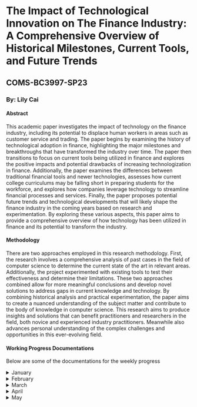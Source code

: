 <h1> The Impact of Technological Innovation on The Finance Industry: A Comprehensive Overview of Historical Milestones, Current Tools, and Future Trends </h1>
<h2> COMS-BC3997-SP23 </h2>
<h3>By: Lily Cai</h3>

<h4>Abstract</h4>
<p>This academic paper investigates the impact of technology on the finance industry, including its potential to displace human workers in areas such as customer service and trading. The paper begins by examining the history of technological adoption in finance, highlighting the major milestones and breakthroughs that have transformed the industry over time. The paper then transitions to focus on current tools being utilized in finance and explores the positive impacts and potential drawbacks of increasing technologization in finance. Additionally, the paper examines the differences between traditional financial tools and newer technologies, assesses how current college curriculums may be falling short in preparing students for the workforce, and explores how companies leverage technology to streamline financial processes and services. Finally, the paper proposes potential future trends and technological developments that will likely shape the finance industry in the coming years based on research and experimentation. By exploring these various aspects, this paper aims to provide a comprehensive overview of how technology has been utilized in finance and its potential to transform the industry.</p>

<h4>Methodology</h4>
<p>There are two approaches employed in this research methodology. First, the research involves a comprehensive analysis of past cases in the field of computer science to determine the current state of the art in relevant areas. Additionally, the project experimented with existing tools to test their effectiveness and determine their limitations. These two approaches combined allow for more meaningful conclusions and develop novel solutions to address gaps in current knowledge and technology. By combining historical analysis and practical experimentation, the paper aims to create a nuanced understanding of the subject matter and contribute to the body of knowledge in computer science. This research aims to produce insights and solutions that can benefit practitioners and researchers in the field, both novice and experienced industry practitioners. Meanwhile also advances personal understanding of the complex challenges and opportunities in this ever-evolving field.</p>


<h4>Working Progress Documentations</h4>
<p>Below are some of the documentations for the weekly progress</p> 

<details>
  <summary>January </summary>
The following would entail the early weeks, specificially weeks 1-4:
  
  <h6>Weeks 1-2</h6>  
  
Here is a brief description what I did weeks 1-2, written in a format that's almost like a diary: 
  
The first portion of at least two weeks was thinking and writing the preliminary research proposal. Then, the issue became that I got COVID, causing a bit of a delay with the work. Below is a bit thought process of my initial reasonings: 

As my undergraduate life draws closer, I reflect on what I have gained. It saddens me to realize that I haven't accomplished as much as I could have, not only in terms of computer science projects and GPA but also in general. However, I am certain that some of my professors, peers, and friends would disagree with this pessimistic view. With this research project, I aim to satisfy my curiosity and bring closure to my somewhat tumultuous undergraduate life in a way that would make me proud, even if no one else takes pride in my work. Rather than presenting it in the typical report format or opting for the "successful" approach, I wish to pursue this project in a manner that speaks to me and showcases my unique abilities.

Throughout my years of education, I have always been passionate about learning practical and applicable knowledge. I have come to realize that being able to observe the concrete changes and impacts that my efforts are creating is what motivates me to thrive and learn. One field that has always intrigued me is how technology is utilized in various sectors, not just within the tech industry. Specifically, I have been interested in exploring how algorithmic trading and the stock market function with the aid of technology. Observing how these trading strategies operate and their effectiveness in the real world is fascinating. 

**Please see "Research Proposal.pdf" in the Midterm Folder for the proposal**: [Research Proposal](https://github.com/COMS-BC3997-SP23/website-cc4672/blob/main/Midterm/Research%20Proposal.pdf)
  
  <h6>Weeks 3-4</h6>  
  
It wasn't delightful when I realized that my original area might not be feasible for this semester. It's almost as if a person with huge ambitions and eagerness to sail shortly only realizes they don't know how to steer a ship or navigate. My misjudgment with the difficulty required to delve into this topic made it so that after conducting preliminary research, I concluded that studying algorithmic trading would demand skills such as machine learning, which may not be feasible to acquire quickly. After recovering from COVID,  I spent a week or so trying to learn more about what I could do instead that relates to the topic but at the same time can give me both the technical and research suited for a beginner level. Therefore, I shifted my focus to a more general question: **How has technology been utilized in the financial world? ** 
  
**Please see "Some research up until 3.20.pdf" in the Midterm Folder for the part of the research conducted. The file includes both the research done on algorithmic trading and history of technology in finance**: [Background Research]( https://github.com/COMS-BC3997-SP23/website-cc4672/blob/main/Midterm/Some%20research%20up%20until%203.20.pdf)
  
Please know that just because I couldn't do a project on it during the semester does not mean that I cannot continue this research after graduation. Still, it indicates that solely focusing on algorithmic trading may not be optimal for me to derive presentable conclusions that satisfy my academic curiosity.
  
</details>

<details>
  <summary>February</summary>
<h6>Weeks 4-8</h6>  
In February, my focus was primarily on conducting interviews with experts in the finance industry to gather insights on the impact of technology on the sector. Based on the findings, I spent time drawing conclusions and determining the best programming languages to use in analyzing the data. After careful consideration, I ultimately settled on a combination of Excel, Python, SQL, and Java. Each of these languages has unique strengths that are well-suited for different aspects of the project, such as data organization and analysis, machine learning, and data visualization. Using a combination of these languages allows for a more comprehensive and nuanced analysis of the data, leading to more robust conclusions and insights. With the decision made on which languages to use, I moved forward with the project with a greater sense of direction and purpose. I ended up deciding to use the following languages and tools: Excel, Python, Java, and SQL.

Here are some key points I gained from talking to several people working in the industry:

* While technology has become an integral part of the finance industry, traditional financial tools such as Excel are still widely used for daily operations.
* Many finance professionals have yet to fully adopt more advanced technologies (from programming languages such as python to ChatGPT) due to steep learning curve and high costs associated with implementation.
* Some experts believe that the finance industry will continue to adopt new technologies at a slower pace compared to other industries due to regulatory constraints and clients' privacy issues.
</details>

<details>
  <summary>March</summary>
  
  This is the content that will be hidden until the user clicks the dropdown.
</details>

<details>
  <summary>April</summary>
  
  This is the content that will be hidden until the user clicks the dropdown.
</details>

<details>
  <summary>May</summary>
  
  This is the content that will be hidden until the user clicks the dropdown.
</details>

